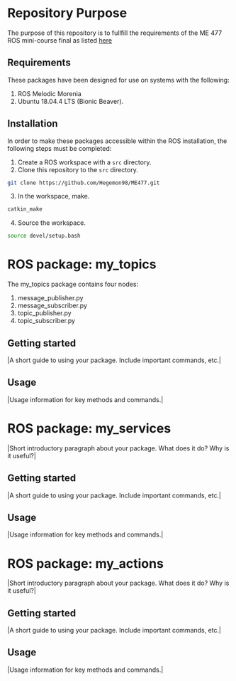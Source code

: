 # Repository Purpose
The purpose of this repository is to fullfill the requirements of the ME 477 ROS mini-course final as listed [here](http://ricopic.one/courses/robotics_mini_course/#final-project)

## Requirements
These packages have been designed for use on systems with the following:
1. ROS Melodic Morenia
2. Ubuntu 18.04.4 LTS (Bionic Beaver).

## Installation

In order to make these packages accessible within the ROS installation, the following steps must be completed:

1. Create a ROS workspace with a `src` directory.
2. Clone this repository to the `src` directory.
```bash
git clone https://github.com/Hegemon98/ME477.git
```
3. In the workspace, make.
```bash
catkin_make
```
4. Source the workspace.
```bash
source devel/setup.bash
```
# ROS package: my_topics
The my_topics package contains four nodes:
1. message_publisher.py
2. message_subscriber.py
3. topic_publisher.py
4. topic_subscriber.py
## Getting started

|A short guide to using your package. Include important commands, etc.|

## Usage

|Usage information for key methods and commands.|

# ROS package: my_services

|Short introductory paragraph about your package. What does it do? Why is it useful?|
## Getting started

|A short guide to using your package. Include important commands, etc.|

## Usage

|Usage information for key methods and commands.|

# ROS package: my_actions

|Short introductory paragraph about your package. What does it do? Why is it useful?|
## Getting started

|A short guide to using your package. Include important commands, etc.|

## Usage

|Usage information for key methods and commands.|
